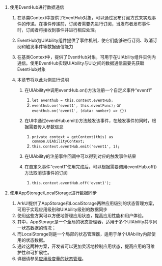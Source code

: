 1.  使用EventHub进行数据通信

    1.  在基类Context中提供了EventHub对象，可以通过发布订阅方式来实现事件的传递。在事件传递前，订阅者需要先进行订阅，当发布者发布事件时，订阅者将接收到事件并进行相应处理。
    2.  EventHub为UIAbility组件提供了事件机制，使它们能够进行订阅、取消订阅和触发事件等数据通信能力
    3.  在基类Context中，提供了EventHub对象，可用于在UIAbility组件实例内通信。使用EventHub实现UIAbility与UI之间的数据通信需要先获取EventHub对象
    4.  本章节将以此为例进行说明

        1.  在UIAbility中调用eventHub.on()方法注册一个自定义事件“event1”

            1.  `let eventhub = this.context.eventHub;`
            2.  `eventhub.on('event1', this.eventFunc);` or `eventhub.on('event1', (data: number) => {})`
        2.  在UI中通过eventHub.emit()方法触发该事件，在触发事件的同时，根据需要传入参数信息

            1.  `private context = getContext(this) as common.UIAbilityContext;`
            2.  `this.context.eventHub.emit('event1', 1);`
        3.  在UIAbility的注册事件回调中可以得到对应的触发事件结果
        4.  在自定义事件“event1”使用完成后，可以根据需要调用eventHub.off()方法取消该事件的订阅

            1.  `this.context.eventHub.off('event1');`
2.  使用AppStorage/LocalStorage进行数据同步

    1.  ArkUI提供了AppStorage和LocalStorage两种应用级别的状态管理方案，可用于实现应用级别和UIAbility级别的数据同步
    2.  使用这些方案可以方便地管理应用状态，提高应用性能和用户体验。
    3.  其中，AppStorage是一个全局的状态管理器，适用于多个UIAbility共享同一状态数据的情况；
    4.  而LocalStorage则是一个局部的状态管理器，适用于单个UIAbility内部使用的状态数据。
    5.  通过这两种方案，开发者可以更加灵活地控制应用状态，提高应用的可维护性和可扩展性。
    6.  详细请参见[应用级变量的状态管理](https://developer.huawei.com/consumer/cn/doc/harmonyos-guides-V5/arkts-application-state-management-overview-V5)。

